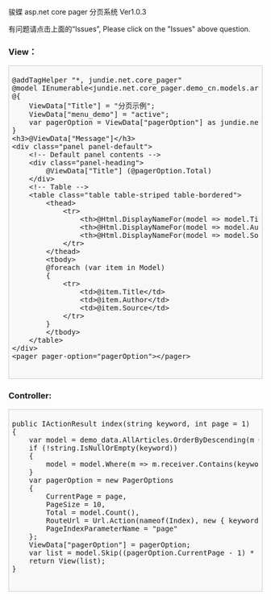 ﻿骏蝶 asp.net core pager 分页系统 Ver1.0.3
 <p>有问题请点击上面的“Issues”, Please click on the "Issues" above question.</p>
<h3>View：</h3>
<div style="padding: 6px;border: #CCC 1px solid;background-color: #F8F8F8;">
	<pre>
@addTagHelper &quot;*, jundie.net.core_pager&quot;
@model IEnumerable&lt;jundie.net.core_pager.demo_cn.models.article&gt;
@{
    ViewData[&quot;Title&quot;] = &quot;分页示例&quot;;
    ViewData[&quot;menu_demo&quot;] = &quot;active&quot;;
    var pagerOption = ViewData[&quot;pagerOption&quot;] as jundie.net.core_pager.PagerOptions;
}
&lt;h3&gt;@ViewData[&quot;Message&quot;]&lt;/h3&gt;
&lt;div class=&quot;panel panel-default&quot;&gt;
    &lt;!-- Default panel contents --&gt;
    &lt;div class=&quot;panel-heading&quot;&gt;
    	@ViewData[&quot;Title&quot;] (@pagerOption.Total)
    &lt;/div&gt;
    &lt;!-- Table --&gt;
    &lt;table class=&quot;table table-striped table-bordered&quot;&gt;
        &lt;thead&gt;
            &lt;tr&gt;
                &lt;th&gt;@Html.DisplayNameFor(model =&gt; model.Title)&lt;/th&gt;
                &lt;th&gt;@Html.DisplayNameFor(model =&gt; model.Author)&lt;/th&gt;
                &lt;th&gt;@Html.DisplayNameFor(model =&gt; model.Source)&lt;/th&gt;
            &lt;/tr&gt;
        &lt;/thead&gt;
        &lt;tbody&gt;
        @foreach (var item in Model)
        {
            &lt;tr&gt;
                &lt;td&gt;@item.Title&lt;/td&gt;
                &lt;td&gt;@item.Author&lt;/td&gt;
                &lt;td&gt;@item.Source&lt;/td&gt;
            &lt;/tr&gt;
        }
        &lt;/tbody&gt;
    &lt;/table&gt;
&lt;/div&gt;
&lt;pager pager-option=&quot;pagerOption&quot;&gt;&lt;/pager&gt;
	</pre>
</div>
<h3>Controller:</h3>
<div style="padding: 6px;border: #CCC 1px solid;background-color: #F8F8F8;">
	<pre>
public IActionResult index(string keyword, int page = 1)
{
    var model = demo_data.AllArticles.OrderByDescending(m => m.PubDate).AsQueryable();
    if (!string.IsNullOrEmpty(keyword))
    {
        model = model.Where(m => m.receiver.Contains(keyword));
    }
    var pagerOption = new PagerOptions
    {
        CurrentPage = page,
        PageSize = 10,
        Total = model.Count(),
        RouteUrl = Url.Action(nameof(Index), new { keyword }),
        PageIndexParameterName = "page"
    };
    ViewData["pagerOption"] = pagerOption;
    var list = model.Skip((pagerOption.CurrentPage - 1) * pagerOption.PageSize).Take(pagerOption.PageSize);
    return View(list);
}
	</pre>
</div>
